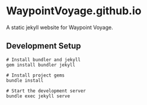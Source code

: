 # WaypointVoyage.github.io

A static jekyll website for Waypoint Voyage.

## Development Setup

```shell
# Install bundler and jekyll
gem install bundler jekyll

# Install project gems
bundle install

# Start the development server
bundle exec jekyll serve
```
